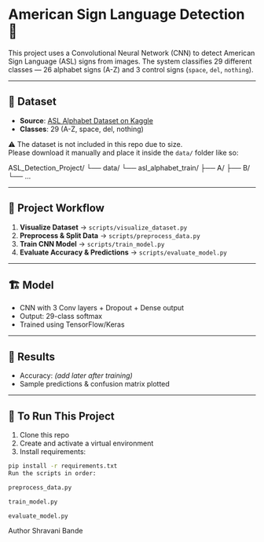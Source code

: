 # American Sign Language Detection 🤟

This project uses a Convolutional Neural Network (CNN) to detect American Sign Language (ASL) signs from images. The system classifies 29 different classes — 26 alphabet signs (A-Z) and 3 control signs (`space`, `del`, `nothing`).

---

## 📌 Dataset

- **Source**: [ASL Alphabet Dataset on Kaggle](https://www.kaggle.com/datasets/grassknoted/asl-alphabet)
- **Classes**: 29 (A-Z, space, del, nothing)

⚠️ The dataset is not included in this repo due to size.  
Please download it manually and place it inside the `data/` folder like so:

ASL_Detection_Project/
└── data/
└── asl_alphabet_train/
├── A/
├── B/
└── ...



---

## 🧠 Project Workflow

1. **Visualize Dataset** → `scripts/visualize_dataset.py`  
2. **Preprocess & Split Data** → `scripts/preprocess_data.py`  
3. **Train CNN Model** → `scripts/train_model.py`  
4. **Evaluate Accuracy & Predictions** → `scripts/evaluate_model.py`

---

## 🏗️ Model

- CNN with 3 Conv layers + Dropout + Dense output
- Output: 29-class softmax
- Trained using TensorFlow/Keras

---

## 🧪 Results

- Accuracy: *(add later after training)*
- Sample predictions & confusion matrix plotted

---

## 🚀 To Run This Project

1. Clone this repo  
2. Create and activate a virtual environment  
3. Install requirements:

```bash
pip install -r requirements.txt
Run the scripts in order:

preprocess_data.py

train_model.py

evaluate_model.py
```
Author
Shravani Bande